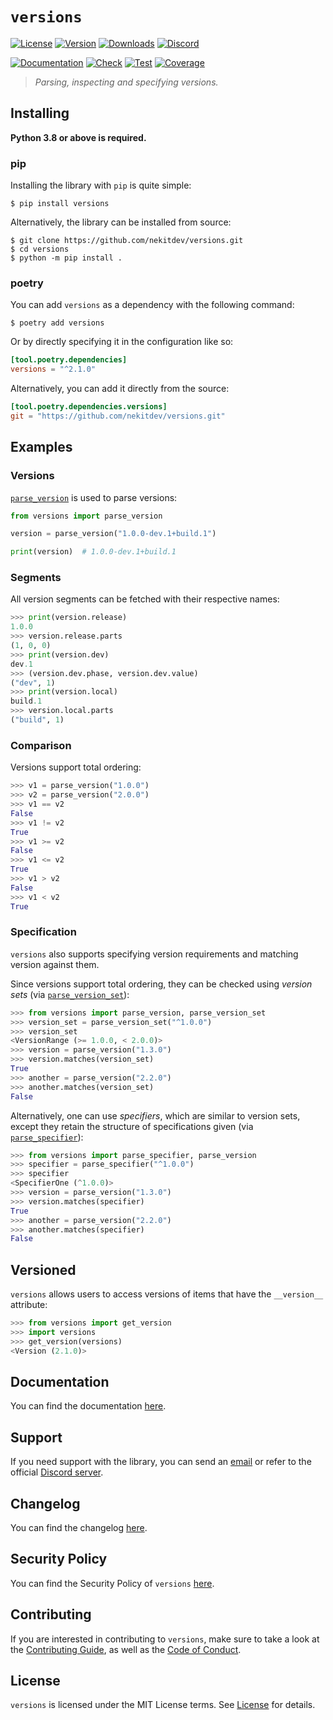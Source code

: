 # `versions`

[![License][License Badge]][License]
[![Version][Version Badge]][Package]
[![Downloads][Downloads Badge]][Package]
[![Discord][Discord Badge]][Discord]

[![Documentation][Documentation Badge]][Documentation]
[![Check][Check Badge]][Actions]
[![Test][Test Badge]][Actions]
[![Coverage][Coverage Badge]][Coverage]

> *Parsing, inspecting and specifying versions.*

## Installing

**Python 3.8 or above is required.**

### pip

Installing the library with `pip` is quite simple:

```console
$ pip install versions
```

Alternatively, the library can be installed from source:

```console
$ git clone https://github.com/nekitdev/versions.git
$ cd versions
$ python -m pip install .
```

### poetry

You can add `versions` as a dependency with the following command:

```console
$ poetry add versions
```

Or by directly specifying it in the configuration like so:

```toml
[tool.poetry.dependencies]
versions = "^2.1.0"
```

Alternatively, you can add it directly from the source:

```toml
[tool.poetry.dependencies.versions]
git = "https://github.com/nekitdev/versions.git"
```

## Examples

### Versions

[`parse_version`][versions.functions.parse_version] is used to parse versions:

```python
from versions import parse_version

version = parse_version("1.0.0-dev.1+build.1")

print(version)  # 1.0.0-dev.1+build.1
```

### Segments

All version segments can be fetched with their respective names:

```python
>>> print(version.release)
1.0.0
>>> version.release.parts
(1, 0, 0)
>>> print(version.dev)
dev.1
>>> (version.dev.phase, version.dev.value)
("dev", 1)
>>> print(version.local)
build.1
>>> version.local.parts
("build", 1)
```

### Comparison

Versions support total ordering:

```python
>>> v1 = parse_version("1.0.0")
>>> v2 = parse_version("2.0.0")
>>> v1 == v2
False
>>> v1 != v2
True
>>> v1 >= v2
False
>>> v1 <= v2
True
>>> v1 > v2
False
>>> v1 < v2
True
```

### Specification

`versions` also supports specifying version requirements and matching version against them.

Since versions support total ordering, they can be checked using *version sets*
(via [`parse_version_set`][versions.functions.parse_version_set]):

```python
>>> from versions import parse_version, parse_version_set
>>> version_set = parse_version_set("^1.0.0")
>>> version_set
<VersionRange (>= 1.0.0, < 2.0.0)>
>>> version = parse_version("1.3.0")
>>> version.matches(version_set)
True
>>> another = parse_version("2.2.0")
>>> another.matches(version_set)
False
```

Alternatively, one can use *specifiers*, which are similar to version sets, except they retain
the structure of specifications given (via [`parse_specifier`][versions.functions.parse_specifier]):

```python
>>> from versions import parse_specifier, parse_version
>>> specifier = parse_specifier("^1.0.0")
>>> specifier
<SpecifierOne (^1.0.0)>
>>> version = parse_version("1.3.0")
>>> version.matches(specifier)
True
>>> another = parse_version("2.2.0")
>>> another.matches(specifier)
False
```

## Versioned

`versions` allows users to access versions of items that have the `__version__` attribute:

```python
>>> from versions import get_version
>>> import versions
>>> get_version(versions)
<Version (2.1.0)>
```

## Documentation

You can find the documentation [here][Documentation].

## Support

If you need support with the library, you can send an [email][Email]
or refer to the official [Discord server][Discord].

## Changelog

You can find the changelog [here][Changelog].

## Security Policy

You can find the Security Policy of `versions` [here][Security].

## Contributing

If you are interested in contributing to `versions`, make sure to take a look at the
[Contributing Guide][Contributing Guide], as well as the [Code of Conduct][Code of Conduct].

## License

`versions` is licensed under the MIT License terms. See [License][License] for details.

[Email]: mailto:support@nekit.dev

[Discord]: https://nekit.dev/discord

[Actions]: https://github.com/nekitdev/versions/actions

[Changelog]: https://github.com/nekitdev/versions/blob/main/CHANGELOG.md
[Code of Conduct]: https://github.com/nekitdev/versions/blob/main/CODE_OF_CONDUCT.md
[Contributing Guide]: https://github.com/nekitdev/versions/blob/main/CONTRIBUTING.md
[Security]: https://github.com/nekitdev/versions/blob/main/SECURITY.md

[License]: https://github.com/nekitdev/versions/blob/main/LICENSE

[Package]: https://pypi.org/project/versions
[Coverage]: https://codecov.io/gh/nekitdev/versions
[Documentation]: https://nekitdev.github.io/versions

[Discord Badge]: https://img.shields.io/badge/chat-discord-5865f2
[License Badge]: https://img.shields.io/pypi/l/versions
[Version Badge]: https://img.shields.io/pypi/v/versions
[Downloads Badge]: https://img.shields.io/pypi/dm/versions

[Documentation Badge]: https://github.com/nekitdev/versions/workflows/docs/badge.svg
[Check Badge]: https://github.com/nekitdev/versions/workflows/check/badge.svg
[Test Badge]: https://github.com/nekitdev/versions/workflows/test/badge.svg
[Coverage Badge]: https://codecov.io/gh/nekitdev/versions/branch/main/graph/badge.svg

[versions.functions.parse_specifier]: https://nekitdev.github.io/versions/reference/functions#versions.functions.parse_specifier
[versions.functions.parse_version]: https://nekitdev.github.io/versions/reference/functions#versions.functions.parse_version
[versions.functions.parse_version_set]: https://nekitdev.github.io/versions/reference/functions#versions.functions.parse_version_set
